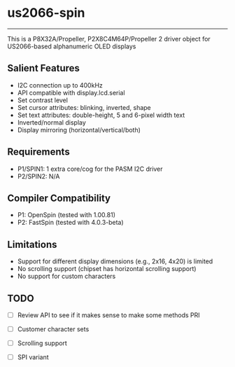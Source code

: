 # us2066-spin
-------------

This is a P8X32A/Propeller, P2X8C4M64P/Propeller 2 driver object for US2066-based alphanumeric OLED displays

## Salient Features

* I2C connection up to 400kHz
* API compatible with display.lcd.serial
* Set contrast level
* Set cursor attributes: blinking, inverted, shape
* Set text attributes: double-height, 5 and 6-pixel width text
* Inverted/normal display
* Display mirroring (horizontal/vertical/both)

## Requirements

* P1/SPIN1: 1 extra core/cog for the PASM I2C driver
* P2/SPIN2: N/A

## Compiler Compatibility

* P1: OpenSpin (tested with 1.00.81)
* P2: FastSpin (tested with 4.0.3-beta)

## Limitations

* Support for different display dimensions (e.g., 2x16, 4x20) is limited
* No scrolling support (chipset has horizontal scrolling support)
* No support for custom characters

## TODO

- [ ] Review API to see if it makes sense to make some methods PRI
- [ ] Customer character sets
- [ ] Scrolling support
- [ ] SPI variant

